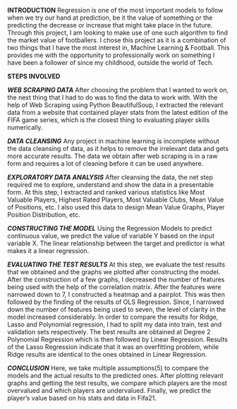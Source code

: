 **INTRODUCTION**
Regression is one of the most important models to follow when we try our hand at prediction, be it the value of something or the predicting the decrease or increase that might take place in the future. Through this project, I am looking to make use of one such algorithm to find the market value of footballers.
I chose this project as it is a combination of two things that I have the most interest in, Machine Learning & Football. This provides me with the opportunity to professionally work on something I have been a follower of since my childhood, outside the world of Tech.


**STEPS INVOLVED**

_**WEB SCRAPING DATA**_
After choosing the problem that I wanted to work on, the next thing that I had to do was to find the data to work with. With the help of Web Scraping using Python BeautifulSoup, I extracted the relevant data from a website that contained player stats from the latest edition of the FIFA game series, which is the closest thing to evaluating player skills numerically.


_**DATA CLEANSING**_
Any project in machine learning is incomplete without the data cleansing of data, as it helps to remove the irrelevant data and gets more accurate results. The data we obtain after web scraping is in a raw form and requires a lot of cleaning before it can be used anywhere.


_**EXPLORATORY DATA ANALYSIS**_
After cleansing the data, the net step required me to explore, understand and show the data in a presentable form. At this step, I extracted and ranked various statistics like Most Valuable Players, Highest Rated Players, Most Valuable Clubs, Mean Value of Positions, etc. I also used this data to design Mean Value Graphs, Player Position Distribution, etc.


_**CONSTRUCTING THE MODEL**_
Using the Regression Models to predict continuous value, we predict the value of variable Y based on the input variable X. The linear relationship between the target and predictor is what makes it a linear regression.


_**EVALUATING THE TEST RESULTS**_
At this step, we evaluate the test results that we obtained and the graphs we plotted after constructing the model. After the construction of a few graphs, I decreased the number of features being used with the help of the correlation matrix. After the features were narrowed down to 7, I constructed a heatmap and a pairplot.
This was then followed by the finding of the results of OLS Regression. Since, I narrowed down the number of features being used to seven, the level of clarity in the model increased considerably.
In order to compare the results for Ridge, Lasso and Polynomial regression, I had to split my data into train, test and validation sets respectively. The best results are obtained at Degree 2 Polynomial Regression which is then followed by Linear Regression. Results of the Lasso Regression indicate that it was an overfitting problem, while Ridge results are identical to the ones obtained in Linear Regression.


_**CONCLUSION**_
Here, we take multiple assumptions(5) to compare the models and the actual results to the predicted ones. After plotting relevant graphs and getting the test results, we compare which players are the most overvalued and which players are undervalued.
Finally, we predict the player’s value based on his stats and data in Fifa21.


